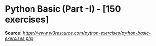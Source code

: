 # Python Basic (Part -I) - [150 exercises]



**Source:** *https://www.w3resource.com/python-exercises/python-basic-exercises.php*
